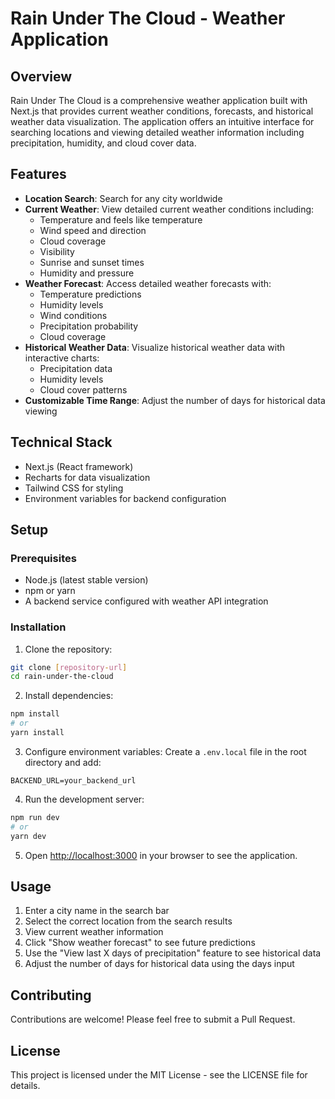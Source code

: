 # Rain Under The Cloud - Weather Application

## Overview
Rain Under The Cloud is a comprehensive weather application built with Next.js that provides current weather conditions, forecasts, and historical weather data visualization. The application offers an intuitive interface for searching locations and viewing detailed weather information including precipitation, humidity, and cloud cover data.

## Features
- **Location Search**: Search for any city worldwide
- **Current Weather**: View detailed current weather conditions including:
    - Temperature and feels like temperature
    - Wind speed and direction
    - Cloud coverage
    - Visibility
    - Sunrise and sunset times
    - Humidity and pressure
- **Weather Forecast**: Access detailed weather forecasts with:
    - Temperature predictions
    - Humidity levels
    - Wind conditions
    - Precipitation probability
    - Cloud coverage
- **Historical Weather Data**: Visualize historical weather data with interactive charts:
    - Precipitation data
    - Humidity levels
    - Cloud cover patterns
- **Customizable Time Range**: Adjust the number of days for historical data viewing

## Technical Stack
- Next.js (React framework)
- Recharts for data visualization
- Tailwind CSS for styling
- Environment variables for backend configuration

## Setup

### Prerequisites
- Node.js (latest stable version)
- npm or yarn
- A backend service configured with weather API integration

### Installation
1. Clone the repository:
```bash
git clone [repository-url]
cd rain-under-the-cloud
```

2. Install dependencies:
```bash
npm install
# or
yarn install
```

3. Configure environment variables:
   Create a `.env.local` file in the root directory and add:
```
BACKEND_URL=your_backend_url
```

4. Run the development server:
```bash
npm run dev
# or
yarn dev
```

5. Open [http://localhost:3000](http://localhost:3000) in your browser to see the application.

## Usage
1. Enter a city name in the search bar
2. Select the correct location from the search results
3. View current weather information
4. Click "Show weather forecast" to see future predictions
5. Use the "View last X days of precipitation" feature to see historical data
6. Adjust the number of days for historical data using the days input

## Contributing
Contributions are welcome! Please feel free to submit a Pull Request.

## License
This project is licensed under the MIT License - see the LICENSE file for details.